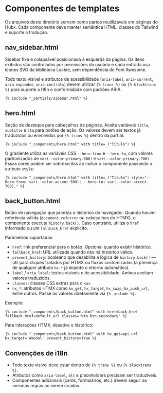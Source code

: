 # Componentes de templates

Os arquivos deste diretório servem como partes reutilizáveis em páginas do Hubx.
Cada componente deve manter semântica HTML, classes do Tailwind e suporte a
tradução.

## nav_sidebar.html
Sidebar fixa e colapsável posicionada à esquerda da página. Os itens exibidos
são controlados por permissões do usuário e cada entrada usa ícones SVG da
biblioteca Lucide, sem dependência do Font Awesome.

Todo texto visível e atributos de acessibilidade (`aria-label`, `aria-current`,
`aria-expanded`, `aria-controls`) devem utilizar `{% trans %}` ou
`{% blocktrans %}` para suporte a i18n e conformidade com padrões ARIA.

```django
{% include "_partials/sidebar.html" %}
```

## hero.html
Seção de destaque para cabeçalhos de páginas. Aceita variáveis `title`,
`subtitle` e `cta` para botões de ação. Os valores devem ser textos já
traduzidos ou envolvidos por `{% trans %}` dentro da partial.

```django
{% include "_components/hero.html" with title=_("Título") %}
```

O gradiente utiliza as variáveis CSS `--hero-from` e `--hero-to`, com valores
padronizados de `var(--color-primary-500)` e `var(--color-primary-700)`.
Essas cores podem ser sobrescritas ao incluir o componente passando o atributo
`style`:

```django
{% include "_components/hero.html" with title=_("Título") style="--hero-from: var(--color-accent-500); --hero-to: var(--color-accent-700);" %}
```

## back_button.html

Botão de navegação que prioriza o histórico do navegador. Quando houver
referência válida (`document.referrer` ou cabeçalhos do HTMX), o componente
executa `history.back()`. Caso contrário, utiliza o `href` informado ou um
`fallback_href` explícito.

Parâmetros suportados:

- `href`: link preferencial para o botão. Opcional quando existir histórico.
- `fallback_href`: URL utilizada quando não há histórico válido.
- `prevent_history`: booleano que desabilita a lógica de `history.back()` —
  útil para cliques tratados por HTMX ou fluxos customizados (a presença de
  qualquer atributo `hx-*` já impede o retorno automático).
- `label` / `aria_label`: textos visíveis e de acessibilidade. Ambos aceitam
  valores traduzidos.
- `classes`: classes CSS extras para o `<a>`.
- `hx_*`: atributos HTMX como `hx_get`, `hx_target`, `hx_swap`, `hx_push_url`,
  entre outros. Passe os valores diretamente via `{% include %}`.

Exemplo:

```django
{% include "_components/back_button.html" with href=back_href fallback_href=default_url classes='btn btn-secondary' %}
```

Para interações HTMX, desative o histórico:

```django
{% include "_components/back_button.html" with hx_get=api_url hx_target='#modal' prevent_history=True %}
```

## Convenções de i18n

- Todo texto visível deve estar dentro de `{% trans %}` ou `{% blocktrans %}`.
- Atributos como `aria-label`, `alt` e placeholders precisam ser traduzíveis.
- Componentes adicionais (cards, formulários, etc.) devem seguir as mesmas
  regras ao serem criados.
